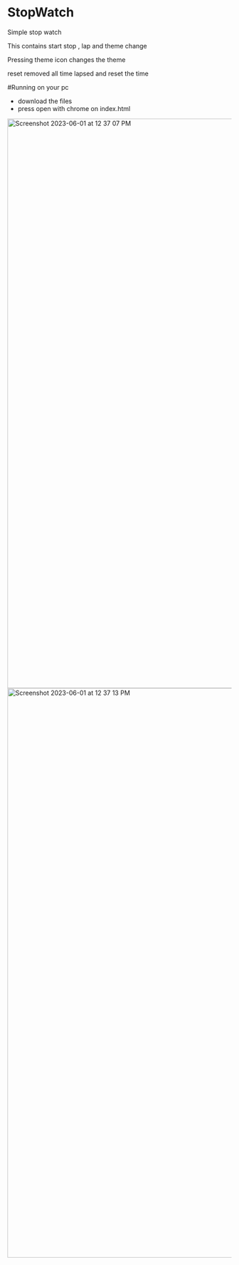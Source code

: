 # StopWatch

Simple stop watch

This contains start stop , lap and theme change

Pressing theme icon changes the theme

reset removed all time lapsed and reset the time

#Running on your pc
- download the files
- press open with chrome on index.html
<img width="1280" alt="Screenshot 2023-06-01 at 12 37 07 PM" src="https://github.com/vinayak0505/StopWatch/assets/56196007/2e77e887-4f6d-4e37-a90b-31d127075d48">
<img width="1280" alt="Screenshot 2023-06-01 at 12 37 13 PM" src="https://github.com/vinayak0505/StopWatch/assets/56196007/841da8ad-daf7-4e77-a43f-f2052fbf272b">
